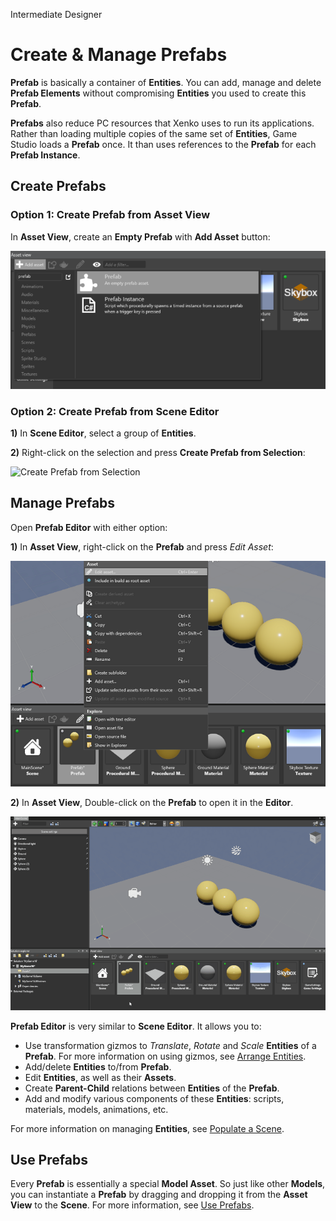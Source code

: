 <span class="label label-doc-level">Intermediate</span>
<span class="label label-doc-audience">Designer</span>

# Create & Manage Prefabs

**Prefab** is basically a container of **Entities**.
You can add, manage and delete **Prefab Elements** without compromising **Entities** you used to create this **Prefab**.

**Prefabs** also reduce PC resources that Xenko uses to run its applications.
Rather than loading multiple copies of the same set of **Entities**, Game Studio loads a **Prefab** once.
It than uses references to the **Prefab** for each **Prefab Instance**.

## Create Prefabs

### Option 1: Create Prefab from Asset View

In **Asset View**, create an **Empty Prefab** with **Add Asset** button:

![Create New Prefab](media/create-new-prefab.png)

### Option 2: Create Prefab from Scene Editor

**1)** In **Scene Editor**, select a group of **Entities**.

**2)** Right-click on the selection and press **Create Prefab from Selection**:

![Create Prefab from Selection](media/create-prefab-from-selection.png)

## Manage Prefabs
Open **Prefab Editor** with either option:

**1)** In **Asset View**, right-click on the **Prefab** and press _Edit Asset_:

![Edit Prefab](media/edit-prefab-with-edit-asset-button.png)

**2)** In **Asset View**, Double-click on the **Prefab** to open it in the **Editor**.

![Open Prefab Editor](media/open-prefab-editor.gif)

**Prefab Editor** is very similar to **Scene Editor**.
It allows you to:

* Use transformation gizmos to _Translate_, _Rotate_ and _Scale_ **Entities** of a **Prefab**.
For more information on using gizmos, see [Arrange Entities](../get-started/arrange-entities.md).
* Add/delete **Entities** to/from **Prefab**.
* Edit **Entities**, as well as their **Assets**.
* Create **Parent-Child** relations between **Entities** of the **Prefab**.
* Add and modify various components of these **Entities**: scripts, materials, models, animations, etc.

For more information on managing **Entities**, see [Populate a Scene](../get-started/populate-a-scene.md).

## Use Prefabs

Every **Prefab** is essentially a special **Model Asset**. 
So just like other **Models**, you can instantiate a **Prefab** by dragging and dropping it from the **Asset View** to the **Scene**.
For more information, see [Use Prefabs](use-prefabs.md).
